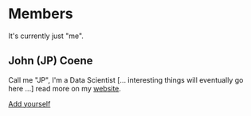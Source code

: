 # Members

It's currently just "me".

## John (JP) Coene

Call me "JP", I'm a Data Scientist [... interesting things will eventually go here ...] read more on my [website](http://john-coene.com).

[Add yourself](/contact)